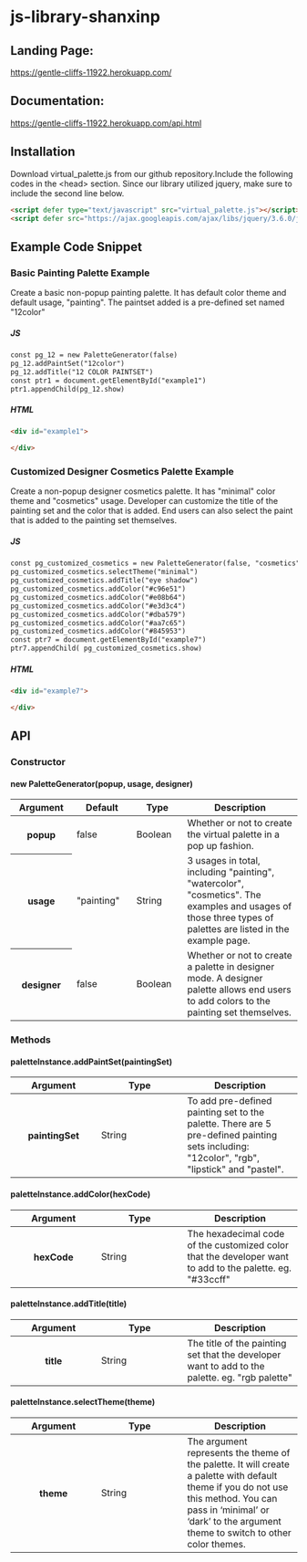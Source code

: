 # js-library-shanxinp

## Landing Page: 
https://gentle-cliffs-11922.herokuapp.com/

## Documentation: 
https://gentle-cliffs-11922.herokuapp.com/api.html

## Installation
Download virtual_palette.js from our github repository.Include the following codes in the &lt;head&gt; section. Since our library utilized jquery, make sure to include the second line below.

```html
<script defer type="text/javascript" src="virtual_palette.js"></script>
<script defer src="https://ajax.googleapis.com/ajax/libs/jquery/3.6.0/jquery.min.js"></script>
```

## Example Code Snippet

### Basic Painting Palette Example
Create a basic non-popup painting palette. It has default color theme and default usage, "painting". The paintset added is a pre-defined set named "12color"

##### JS
```html
const pg_12 = new PaletteGenerator(false)
pg_12.addPaintSet("12color")
pg_12.addTitle("12 COLOR PAINTSET")
const ptr1 = document.getElementById("example1")
ptr1.appendChild(pg_12.show)
```
##### HTML
```html
<div id="example1">

</div>
```
### Customized Designer Cosmetics Palette Example
Create a non-popup designer cosmetics palette. It has "minimal" color theme and "cosmetics" usage. Developer can customize the title of the painting set and the color that is added. End users can also select the paint that is added to the painting set themselves.

##### JS
```html
const pg_customized_cosmetics = new PaletteGenerator(false, "cosmetics", true)
pg_customized_cosmetics.selectTheme("minimal")
pg_customized_cosmetics.addTitle("eye shadow")
pg_customized_cosmetics.addColor("#c96e51")
pg_customized_cosmetics.addColor("#e08b64")
pg_customized_cosmetics.addColor("#e3d3c4")
pg_customized_cosmetics.addColor("#dba579")
pg_customized_cosmetics.addColor("#aa7c65")
pg_customized_cosmetics.addColor("#845953")
const ptr7 = document.getElementById("example7")
ptr7.appendChild( pg_customized_cosmetics.show)
```
##### HTML
```html
<div id="example7">

</div>
```


## API
### Constructor
#### new PaletteGenerator(popup, usage, designer)

<table>
        <thead>
          <tr>
            <th scope="col">Argument</th>
            <th scope="col">Default</th>
            <th scope="col">Type</th>
            <th scope="col" style="width:40%">Description</th>
          </tr>
        </thead>
        <tbody>
          <tr>
            <th scope="row">popup</th>
            <td>false</td>
            <td>Boolean</td>
            <td>Whether or not to create the virtual palette in a pop up fashion.</td>
          </tr>
          <tr>
            <th scope="row">usage</th>
            <td>"painting"</td>
            <td>String</td>
            <td>3 usages in total, including "painting", "watercolor", "cosmetics". 
              The examples and usages of those three types of palettes are listed in the example page.</td>
          </tr>
          <tr>
            <th scope="row">designer</th>
            <td>false</td>
            <td>Boolean</td>
            <td>Whether or not to create a palette in designer mode. 
              A designer palette allows end users to add colors to the painting set themselves.</td>
          </tr>
        </tbody>
      </table>
      
### Methods
#### paletteInstance.addPaintSet(paintingSet)

<table >
        <thead>
          <tr>
            <th scope="col">Argument</th>
            <th scope="col" style="width:30%">Type</th>
            <th scope="col" style="width:40%">Description</th>
          </tr>
        </thead>
        <tbody>
          <tr>
            <th scope="row">paintingSet</th>
            <td>String</td>
            <td>To add pre-defined painting set to the palette. There are 5 pre-defined painting sets including: "12color", "rgb", "lipstick" and "pastel".
            </td>
          </tr>
        </tbody>
</table>
 
 #### paletteInstance.addColor(hexCode)
 <table >
        <thead>
          <tr>
            <th scope="col">Argument</th>
            <th scope="col" style="width:30%">Type</th>
            <th scope="col" style="width:40%">Description</th>
          </tr>
        </thead>
        <tbody>
          <tr>
            <th scope="row">hexCode</th>
            <td>String</td>
            <td>
              The hexadecimal code of the customized color that the developer want to add to the palette. eg. "#33ccff"
            </td>
          </tr>
        </tbody>
</table>


#### paletteInstance.addTitle(title)
<table>
        <thead>
          <tr>
            <th scope="col">Argument</th>
            <th scope="col" style="width:30%">Type</th>
            <th scope="col" style="width:40%">Description</th>
          </tr>
        </thead>
        <tbody>
          <tr>
            <th scope="row">title</th>
            <td>String</td>
            <td>
              The title of the painting set that the
              developer want to add to the palette. eg. "rgb palette"
            </td>
          </tr>
        </tbody>
</table>

#### paletteInstance.selectTheme(theme)
<table >
        <thead>
          <tr>
            <th scope="col">Argument</th>
            <th scope="col" style="width:30%">Type</th>
            <th scope="col" style="width:40%">Description</th>
          </tr>
        </thead>
        <tbody>
          <tr>
            <th scope="row">theme</th>
            <td>String</td>
            <td>
              The argument represents the theme of the palette. 
              It will create a palette with default theme if you do not use this method. 
              You can pass in ‘minimal’ or ‘dark’ to the argument theme to switch to other color themes.
            </td>
          </tr>
        </tbody>
      </table>
